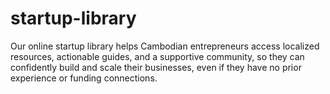 # startup-library
Our online startup library helps Cambodian entrepreneurs access localized resources, actionable guides, and a supportive community, so they can confidently build and scale their businesses, even if they have no prior experience or funding connections.
